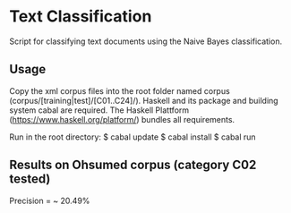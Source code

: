 # Text Classification
Script for classifying text documents using the Naive Bayes classification.

## Usage
Copy the xml corpus files into the root folder named corpus (corpus/[training|test]/[C01..C24]/<document>).
Haskell and its package and building system cabal are required.
The Haskell Plattform (https://www.haskell.org/platform/) bundles all requirements.

Run in the root directory:
$ cabal update
$ cabal install
$ cabal run

## Results on Ohsumed corpus (category C02 tested)
Precision = ~ 20.49%
